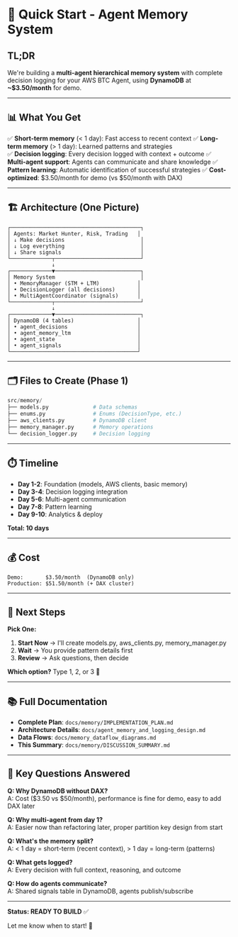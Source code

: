 # 🚀 Quick Start - Agent Memory System

## TL;DR
We're building a **multi-agent hierarchical memory system** with complete decision logging for your AWS BTC Agent, using **DynamoDB** at **~$3.50/month** for demo.

---

## 📊 What You Get

✅ **Short-term memory** (< 1 day): Fast access to recent context
✅ **Long-term memory** (> 1 day): Learned patterns and strategies  
✅ **Decision logging**: Every decision logged with context + outcome
✅ **Multi-agent support**: Agents can communicate and share knowledge
✅ **Pattern learning**: Automatic identification of successful strategies
✅ **Cost-optimized**: $3.50/month for demo (vs $50/month with DAX)

---

## 🏗️ Architecture (One Picture)

```
┌─────────────────────────────────────────┐
│ Agents: Market Hunter, Risk, Trading   │
│ ↓ Make decisions                        │
│ ↓ Log everything                        │
│ ↓ Share signals                         │
└─────────────┬───────────────────────────┘
              ↓
┌─────────────▼───────────────────────────┐
│ Memory System                           │
│ • MemoryManager (STM + LTM)            │
│ • DecisionLogger (all decisions)       │
│ • MultiAgentCoordinator (signals)      │
└─────────────┬───────────────────────────┘
              ↓
┌─────────────▼───────────────────────────┐
│ DynamoDB (4 tables)                    │
│ • agent_decisions                      │
│ • agent_memory_ltm                     │
│ • agent_state                          │
│ • agent_signals                        │
└────────────────────────────────────────┘
```

---

## 🗂️ Files to Create (Phase 1)

```python
src/memory/
├── models.py              # Data schemas
├── enums.py               # Enums (DecisionType, etc.)
├── aws_clients.py         # DynamoDB client
├── memory_manager.py      # Memory operations
└── decision_logger.py     # Decision logging
```

---

## ⏱️ Timeline

- **Day 1-2**: Foundation (models, AWS clients, basic memory)
- **Day 3-4**: Decision logging integration
- **Day 5-6**: Multi-agent communication
- **Day 7-8**: Pattern learning
- **Day 9-10**: Analytics & deploy

**Total: 10 days**

---

## 💰 Cost

```
Demo:       $3.50/month  (DynamoDB only)
Production: $51.50/month (+ DAX cluster)
```

---

## 🎯 Next Steps

**Pick One:**

1. **Start Now** → I'll create models.py, aws_clients.py, memory_manager.py
2. **Wait** → You provide pattern details first  
3. **Review** → Ask questions, then decide

**Which option?** Type 1, 2, or 3 🚀

---

## 📚 Full Documentation

- **Complete Plan**: `docs/memory/IMPLEMENTATION_PLAN.md`
- **Architecture Details**: `docs/agent_memory_and_logging_design.md`  
- **Data Flows**: `docs/memory_dataflow_diagrams.md`
- **This Summary**: `docs/memory/DISCUSSION_SUMMARY.md`

---

## 🤔 Key Questions Answered

**Q: Why DynamoDB without DAX?**  
A: Cost ($3.50 vs $50/month), performance is fine for demo, easy to add DAX later

**Q: Why multi-agent from day 1?**  
A: Easier now than refactoring later, proper partition key design from start

**Q: What's the memory split?**  
A: < 1 day = short-term (recent context), > 1 day = long-term (patterns)

**Q: What gets logged?**  
A: Every decision with full context, reasoning, and outcome

**Q: How do agents communicate?**  
A: Shared signals table in DynamoDB, agents publish/subscribe

---

**Status: READY TO BUILD** ✅

Let me know when to start! 🎉
